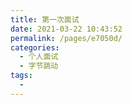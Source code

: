 ```yaml
---
title: 第一次面试
date: 2021-03-22 10:43:52
permalink: /pages/e7050d/
categories:
  - 个人面试
  - 字节跳动
tags:
  - 
---
```

